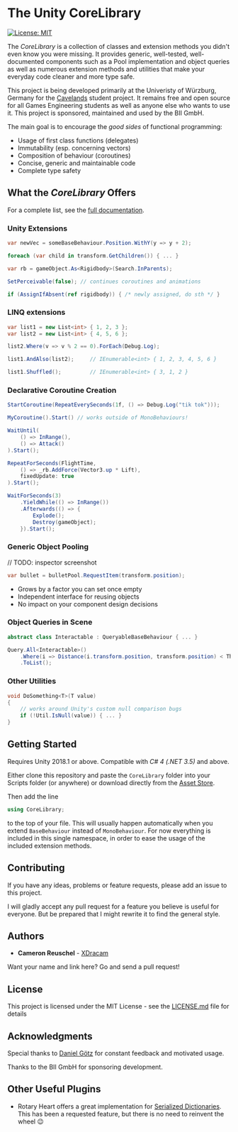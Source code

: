 # The Unity CoreLibrary
[![License: MIT](https://img.shields.io/badge/License-MIT-yellow.svg)](https://opensource.org/licenses/MIT)

The *CoreLibrary* is a collection of classes and extension methods you didn't even know you were missing. It provides generic, well-tested, well-documented components such as a Pool implementation and object queries as well as numerous extension methods and utilities that make your everyday code cleaner and more type safe.

This project is being developed primarily at the Univeristy of Würzburg, Germany for the [Cavelands](http://cavelands.de/) student project. It remains free and open source for all Games Engineering students as well as anyone else who wants to use it. This project is sponsored, maintained and used by the BII GmbH.

The main goal is to encourage the *good sides* of functional programming:

- Usage of first class functions (delegates)
- Immutability (esp. concerning vectors)
- Composition of behaviour (coroutines)
- Concise, generic and maintainable code
- Complete type safety

## What the *CoreLibrary* Offers

For a complete list, see the [full documentation](Documentation/documentation.pdf).

### Unity Extensions

```cs
var newVec = someBaseBehaviour.Position.WithY(y => y + 2);

foreach (var child in transform.GetChildren()) { ... }

var rb = gameObject.As<Rigidbody>(Search.InParents);

SetPerceivable(false); // continues coroutines and animations

if (AssignIfAbsent(ref rigidbody)) { /* newly assigned, do sth */ }
```

### LINQ extensions

```cs
var list1 = new List<int> { 1, 2, 3 };
var list2 = new List<int> { 4, 5, 6 };

list2.Where(v => v % 2 == 0).ForEach(Debug.Log);

list1.AndAlso(list2);     // IEnumerable<int> { 1, 2, 3, 4, 5, 6 }

list1.Shuffled();         // IEnumerable<int> { 3, 1, 2 }
```

### Declarative Coroutine Creation

```cs
StartCoroutine(RepeatEverySeconds(1f, () => Debug.Log("tik tok")));

MyCoroutine().Start() // works outside of MonoBehaviours!

WaitUntil(
    () => InRange(),
    () => Attack()
).Start();

RepeatForSeconds(FlightTime,
    () => _rb.AddForce(Vector3.up * Lift),
    fixedUpdate: true
).Start();

WaitForSeconds(3)
    .YieldWhile(() => InRange())
    .Afterwards(() => {
        Explode();
        Destroy(gameObject);
    }).Start();
```

### Generic Object Pooling

// TODO: inspector screenshot

```cs
var bullet = bulletPool.RequestItem(transform.position);
```

- Grows by a factor you can set once empty
- Independent interface for reusing objects
- No impact on your component design decisions

### Object Queries in Scene

```cs
abstract class Interactable : QueryableBaseBehaviour { ... }

Query.All<Interactable>()
    .Where(i => Distance(i.transform.position, transform.position) < Threshold)
    .ToList();
```

### Other Utilities

```cs
void DoSomething<T>(T value) 
{
    // works around Unity's custom null comparison bugs
    if (!Util.IsNull(value)) { ... }
}
```

## Getting Started

Requires Unity 2018.1 or above. Compatible with *C# 4 (.NET 3.5)* and above.

Either clone this repository and paste the `CoreLibrary` folder into your Scripts folder (or anywhere) or download directly from the [Asset Store](https://assetstore.unity.com/packages/tools/integration/corelibrary-139339).

Then add the line
```cs
using CoreLibrary;
``` 
to the top of your file. This will usually happen automatically when you extend `BaseBehaviour` instead of `MonoBehaviour`. For now everything is included in this single namespace, in order to ease the usage of the included extension methods.

## Contributing

If you have any ideas, problems or feature requests, please add an issue to this project. 

I will gladly accept any pull request for a feature you believe is useful for everyone. But be prepared that I might rewrite it to find the general style.

## Authors

* **Cameron Reuschel** - [XDracam](https://github.com/xdracam)

Want your name and link here? Go and send a pull request!

## License

This project is licensed under the MIT License - see the [LICENSE.md](LICENSE.md) file for details

## Acknowledgments

Special thanks to [Daniel Götz](https://github.com/Eregerog) for constant feedback and motivated usage.

Thanks to the BII GmbH for sponsoring development.

## Other Useful Plugins

- Rotary Heart offers a great implementation for [Serialized Dictionaries](https://assetstore.unity.com/packages/tools/utilities/serialized-dictionary-110992). This has been a requested feature, but there is no need to reinvent the wheel 😉
